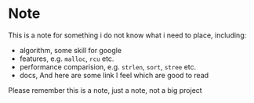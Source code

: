 # Note

This is a note for something i do not know what i need to place,
including:
- algorithm, some skill for google
- features, e.g. `malloc`, `rcu` etc.
- performance comparision, e.g. `strlen`, `sort`, `stree` etc.
- docs, And here are some link I feel which are good to read

Please remember this is a note, just a note, not a big project

